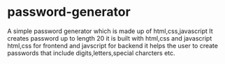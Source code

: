 # password-generator
A simple password generator which is made up of html,css,javascript 
It creates password up to length 20
it is built with html,css and javascript
html,css for frontend and javscript for backend
it helps the user to create passwords that include digits,letters,special charcters etc.
